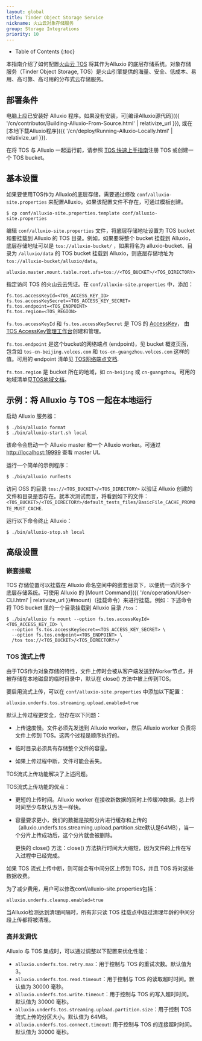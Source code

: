 ```yaml
---
layout: global
title: Tinder Object Storage Service
nickname: 火山云对象存储服务
group: Storage Integrations
priority: 10
---
```


* Table of Contents
  {:toc}

本指南介绍了如何配置[火山云 TOS](https://www.volcengine.com/product/TOS) 将其作为Alluxio 的底层存储系统。对象存储服务（Tinder Object Storage, TOS）是火山引擎提供的海量、安全、低成本、易用、高可靠、高可用的分布式云存储服务。

## 部署条件

电脑上应已安装好 Alluxio 程序。如果没有安装，可[编译Alluxio源代码]({{ '/cn/contributor/Building-Alluxio-From-Source.html' | relativize_url }}), 或在[本地下载Alluxio程序]({{ '/cn/deploy/Running-Alluxio-Locally.html' | relativize_url }}).

在将 TOS 与 Alluxio 一起运行前，请参照 [TOS 快速上手指南](https://www.volcengine.com/docs/6349/74830)注册 TOS 或创建一个 TOS bucket。


## 基本设置

如果要使用TOS作为 Alluxio的底层存储，需要通过修改 `conf/alluxio-site.properties` 来配置Alluxio。如果该配置文件不存在，可通过模板创建。

```
$ cp conf/alluxio-site.properties.template conf/alluxio-site.properties
```

编辑 `conf/alluxio-site.properties` 文件，将底层存储地址设置为 TOS bucket 和要挂载到 Alluxio 的 TOS 目录。例如，如果要将整个 bucket 挂载到 Alluxio，底层存储地址可以是 `tos://alluxio-bucket/` ，如果将名为 alluxio-bucket、目录为 `/alluxio/data` 的 TOS bucket 挂载到 Alluxio，则底层存储地址为 `tos://alluxio-bucket/alluxio/data`。

```
alluxio.master.mount.table.root.ufs=tos://<TOS_BUCKET>/<TOS_DIRECTORY>
``` 

指定访问 TOS 的火山云云凭证。在 `conf/alluxio-site.properties` 中，添加：

```
fs.tos.accessKeyId=<TOS_ACCESS_KEY_ID>
fs.tos.accessKeySecret=<TOS_ACCESS_KEY_SECRET>
fs.tos.endpoint=<TOS_ENDPOINT>
fs.tos.region=<TOS_REGION>
```

`fs.tos.accessKeyId` 和 `fs.tos.accessKeySecret` 是 TOS 的 [AccessKey](https://www.volcengine.com/docs/6291/65568)， 由[TOS AccessKey管理工作台](https://console.volcengine.com/iam/keymanage/)创建和管理。

`fs.tos.endpoint` 是这个bucket的网络端点 (endpoint)，见 bucket 概览页面，包含如 `tos-cn-beijing.volces.com` 和 `tos-cn-guangzhou.volces.com` 这样的值。可用的 endpoint 清单见
[TOS网络端点文档](https://www.volcengine.com/docs/6349/107356).

`fs.tos.region` 是 bucket 所在的地域，如 `cn-beijing` 或 `cn-guangzhou`。可用的地域清单见[TOS地域文档](https://www.volcengine.com/docs/6349/107356)。

## 示例：将 Alluxio 与 TOS 一起在本地运行

启动 Alluxio 服务器：

```console
$ ./bin/alluxio format
$ ./bin/alluxio-start.sh local
```

该命令会启动一个 Alluxio master 和一个 Alluxio worker。可通过 [http://localhost:19999](http://localhost:19999) 查看 master UI。

运行一个简单的示例程序：

```console
$ ./bin/alluxio runTests
```

访问 OSS 的目录 `tos://<TOS_BUCKET>/<TOS_DIRECTORY>` 以验证 Alluxio 创建的文件和目录是否存在。就本次测试而言，将看到如下的文件：`<TOS_BUCKET>/<TOS_DIRECTORY>/default_tests_files/BasicFile_CACHE_PROMOTE_MUST_CACHE`.

运行以下命令终止 Alluxio：

```console
$ ./bin/alluxio-stop.sh local
```

## 高级设置

### 嵌套挂载

TOS 存储位置可以挂载在 Alluxio 命名空间中的嵌套目录下，以便统一访问多个底层存储系统。可使用 Alluxio 的
[Mount Command]({{ '/cn/operation/User-CLI.html' | relativize_url }}#mount)（挂载命令）来进行挂载。例如：下述命令将 TOS bucket 里的一个目录挂载到 Alluxio 目录 `/tos`：

```console
$ ./bin/alluxio fs mount --option fs.tos.accessKeyId=<TOS_ACCESS_KEY_ID> \
  --option fs.tos.accessKeySecret=<TOS_ACCESS_KEY_SECRET> \
  --option fs.tos.endpoint=<TOS_ENDPOINT> \
  /tos tos://<TOS_BUCKET>/<TOS_DIRECTORY>/
```

### TOS 流式上传

由于TOS作为对象存储的特性，文件上传时会被从客户端发送到Worker节点，并被存储在本地磁盘的临时目录中，默认在 close() 方法中被上传到TOS。

要启用流式上传，可以在 `conf/alluxio-site.properties` 中添加以下配置：

```
alluxio.underfs.tos.streaming.upload.enabled=true
```

默认上传过程更安全，但存在以下问题：

- 上传速度慢。文件必须先发送到 Alluxio worker，然后 Alluxio worker 负责将文件上传到 TOS。这两个过程是顺序执行的。

- 临时目录必须具有存储整个文件的容量。

- 如果上传过程中断，文件可能会丢失。

TOS流式上传功能解决了上述问题。

TOS流式上传功能的优点：

- 更短的上传时间。Alluxio worker 在接收新数据的同时上传缓冲数据。总上传时间至少与默认方法一样快。

- 容量要求更小，我们的数据是按照分片进行缓存和上传的（alluxio.underfs.tos.streaming.upload.partition.size默认是64MB），当一个分片上传成功后，这个分片就会被删除。

  更快的 close() 方法：close() 方法执行时间大大缩短，因为文件的上传在写入过程中已经完成。

如果 TOS 流式上传中断，则可能会有中间分区上传到 TOS，并且 TOS 将对这些数据收费。

为了减少费用，用户可以修改conf/alluxio-site.properties包括：

```
alluxio.underfs.cleanup.enabled=true
```

当Alluxio检测达到清理间隔时，所有非只读 TOS 挂载点中超过清理年龄的中间分段上传都将被清理。

### 高并发调优

Alluxio 与 TOS 集成时，可以通过调整以下配置来优化性能：

- `alluxio.underfs.tos.retry.max`：用于控制与 TOS 的重试次数。默认值为 3。
- `alluxio.underfs.tos.read.timeout`：用于控制与 TOS 的读取超时时间。默认值为 30000 毫秒。
- `alluxio.underfs.tos.write.timeout`：用于控制与 TOS 的写入超时时间。默认值为 30000 毫秒。
- `alluxio.underfs.tos.streaming.upload.partition.size`：用于控制 TOS 流式上传的分区大小。默认值为 64MB。
- `alluxio.underfs.tos.connect.timeout`: 用于控制与 TOS 的连接超时时间。默认值为 30000 毫秒。

